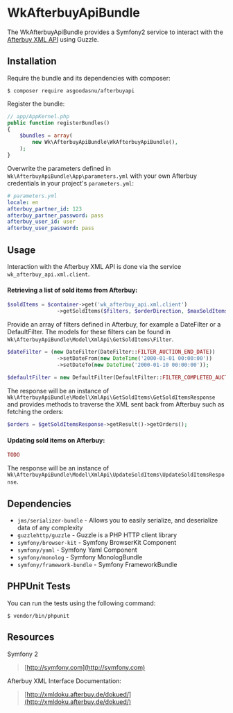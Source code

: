 # WkAfterbuyApiBundle

The WkAfterbuyApiBundle provides a Symfony2 service to interact with the [Afterbuy XML API](http://xmldoku.afterbuy.de/dokued/) using Guzzle.

Installation
----------------------------------------------------------------

Require the bundle and its dependencies with composer:

    $ composer require asgoodasnu/afterbuyapi
    
Register the bundle:

```php
// app/AppKernel.php
public function registerBundles()
{
    $bundles = array(
        new Wk\AfterbuyApiBundle\WkAfterbuyApiBundle(),
    );
}
```

Overwrite the parameters defined in `Wk\AfterbuyApiBundle\App\parameters.yml` with your own Afterbuy credentials in your project's `parameters.yml`:

```yaml
# parameters.yml
locale: en
afterbuy_partner_id: 123
afterbuy_partner_password: pass
afterbuy_user_id: user
afterbuy_user_password: pass
```
 
Usage
----------------------------------------------------------------
Interaction with the Afterbuy XML API is done via the service `wk_afterbuy_api.xml.client`.

#### Retrieving a list of sold items from Afterbuy:

```php
$soldItems = $container->get('wk_afterbuy_api.xml.client')
                ->getSoldItems($filters, $orderDirection, $maxSoldItems, $detailLevel);
```

Provide an array of filters defined in Afterbuy, for example a DateFilter or a DefaultFilter. The models for these filters can be found in `Wk\AfterbuyApiBundle\Model\XmlApi\GetSoldItems\Filter`.

```php
$dateFilter = (new DateFilter(DateFilter::FILTER_AUCTION_END_DATE))
                ->setDateFrom(new DateTime('2000-01-01 00:00:00'))
                ->setDateTo(new DateTime('2000-01-10 00:00:00'));
            
$defaultFilter = new DefaultFilter(DefaultFilter::FILTER_COMPLETED_AUCTIONS);
```

The response will be an instance of `Wk\AfterbuyApiBundle\Model\XmlApi\GetSoldItems\GetSoldItemsResponse` and provides methods to traverse the XML sent back from Afterbuy such as fetching the orders:

```php
$orders = $getSoldItemsResponse->getResult()->getOrders();
```

#### Updating sold items on Afterbuy:

```php
TODO
```

The response will be an instance of `Wk\AfterbuyApiBundle\Model\XmlApi\UpdateSoldItems\UpdateSoldItemsResponse`.

Dependencies
----------------------------------------------------------------
* `jms/serializer-bundle` - Allows you to easily serialize, and deserialize data of any complexity
* `guzzlehttp/guzzle` - Guzzle is a PHP HTTP client library
* `symfony/browser-kit` - Symfony BrowserKit Component
* `symfony/yaml` - Symfony Yaml Component
* `symfony/monolog` - Symfony MonologBundle
* `symfony/framework-bundle` - Symfony FrameworkBundle

PHPUnit Tests
----------------------------------------------------------------
You can run the tests using the following command:

    $ vendor/bin/phpunit

Resources
----------------------------------------------------------------
Symfony 2
> [http://symfony.com](http://symfony.com)

Afterbuy XML Interface Documentation:
> [http://xmldoku.afterbuy.de/dokued/](http://xmldoku.afterbuy.de/dokued/)